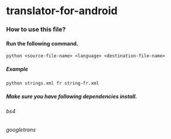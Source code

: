 # translator-for-android

### How to use this file?

#### Run the following command.

``` 
python <source-file-name> <language> <destination-file-name>
```

##### Example
```
python strings.xml fr string-fr.xml
```

##### Make sure you have following dependencies install.
###### bs4
###### googletrans
